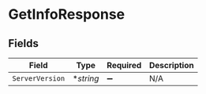 # GetInfoResponse


## Fields

| Field              | Type               | Required           | Description        |
| ------------------ | ------------------ | ------------------ | ------------------ |
| `ServerVersion`    | **string*          | :heavy_minus_sign: | N/A                |
